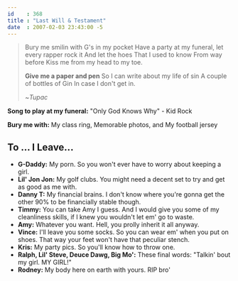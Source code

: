 ```yaml
---
id    : 368
title : "Last Will & Testament"
date  : 2007-02-03 23:43:00 -5
---
```


> Bury me smilin with G's in my pocket
> Have a party at my funeral, let every rapper rock it
> And let the hoes
> That I used to know
> From way before
> Kiss me from my head to my toe.
>
> **Give me a paper and pen**
> So I can write about my life of sin
> A couple of bottles of Gin
> In case I don't get in.
>
> ~<cite>Tupac</cite>

**Song to play at my funeral:**  "Only God Knows Why" - Kid Rock

**Bury me with:**  My class ring, Memorable photos, and My football jersey

## To ... I Leave...

- **G-Daddy:** My porn. So you won't ever have to worry about keeping a girl.
- **Lil' Jon Jon:** My golf clubs.  You might need a decent set to try and get as good as me with.
- **Danny T:** My financial brains.  I don't know where you're gonna get the other 90% to be financially stable though.
- **Timmy:** You can take Amy I guess.  And I would give you some of my cleanliness skills, if I knew you wouldn't let em' go to waste.
- **Amy:** Whatever you want.  Hell, you prolly inherit it all anyway.
- **Vince:** I'll leave you some socks.  So you can wear em' when you put on shoes.  That way your feet won't have that peculiar stench.
- **Kris:** My party pics.  So you'll know how to throw one.
- **Ralph, Lil' Steve, Deuce Dawg, Big Mo':** These final words: "Talkin' bout my girl. MY GIRL!"
- **Rodney:** My body here on earth with yours. RIP bro'
